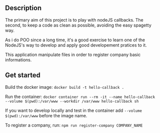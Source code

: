 ## Description

The primary aim of this project is to play with nodeJS callbacks.
The second, to keep a code as clean as possible, avoiding the easy spagetty way.

As i do POO since a long time, it's a good exercise to learn one of the NodeJS's way to develop and apply good developement pratices to it.

This application manipulate files in order to register company basic informations.

## Get started
Build the docker image: `docker build -t hello-callback .`

Run the container: `docker container run --rm -it --name hello-callback --volume $(pwd):/var/www --workdir /var/www hello-callback sh`

If you want to develop locally and test in the container add `--volume $(pwd):/var/www` before the image name.

To register a company, run: `npm run register-company COMPANY_NAME`